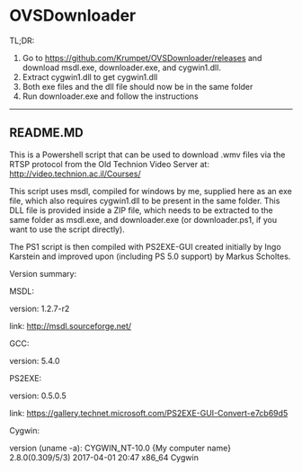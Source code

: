 ﻿# OVSDownloader
 
 TL;DR:
 1) Go to https://github.com/Krumpet/OVSDownloader/releases and download msdl.exe, downloader.exe, and cygwin1.dll.
 2) Extract cygwin1.dll to get cygwin1.dll
 3) Both exe files and the dll file should now be in the same folder
 4) Run downloader.exe and follow the instructions

---------
README.MD
---------

This is a Powershell script that can be used to download .wmv files via the RTSP protocol from the Old Technion Video Server at:
http://video.technion.ac.il/Courses/

This script uses msdl, compiled for windows by me, supplied here as an exe file, which also requires cygwin1.dll to be present in the same folder. This DLL file is provided inside a ZIP file, which needs to be extracted to the same folder as msdl.exe, and downloader.exe (or downloader.ps1, if you want to use the script directly).

The PS1 script is then compiled with PS2EXE-GUI created initially by Ingo Karstein and improved upon (including PS 5.0 support) by Markus Scholtes.

Version summary:

MSDL:

version: 1.2.7-r2

link: http://msdl.sourceforge.net/

GCC:

version: 5.4.0

PS2EXE:

version:   0.5.0.5

link: https://gallery.technet.microsoft.com/PS2EXE-GUI-Convert-e7cb69d5

Cygwin:

version (uname -a): CYGWIN_NT-10.0 {My computer name} 2.8.0(0.309/5/3) 2017-04-01 20:47 x86_64 Cygwin
